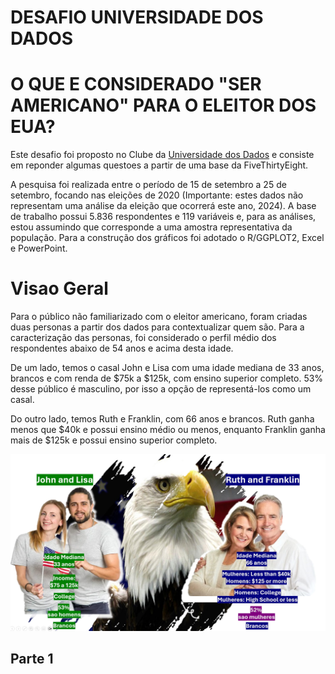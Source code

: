 # DESAFIO UNIVERSIDADE DOS DADOS
# O QUE E CONSIDERADO "SER AMERICANO" PARA O ELEITOR DOS EUA?

Este desafio foi proposto no Clube da [Universidade dos Dados](https://universidadedosdados.com/) e consiste em reponder algumas questoes a partir de uma base da FiveThirtyEight.

A pesquisa foi realizada entre o período de 15 de setembro a 25 de setembro, focando nas eleições de 2020 (Importante: estes dados não representam uma análise da eleição que ocorrerá este ano, 2024). A base de trabalho possui 5.836 respondentes e 119 variáveis e, para as análises, estou assumindo que corresponde a uma amostra representativa da população. Para a construção dos gráficos foi adotado o R/GGPLOT2, Excel e PowerPoint.

# Visao Geral
Para o público não familiarizado com o eleitor americano, foram criadas duas personas a partir dos dados para contextualizar quem são. Para a caracterização das personas, foi considerado o perfil médio dos respondentes abaixo de 54 anos e acima desta idade.

De um lado, temos o casal John e Lisa com uma idade mediana de 33 anos, brancos e com renda de $75k a $125k, com ensino superior completo. 53% desse público é masculino, por isso a opção de representá-los como um casal.

Do outro lado, temos Ruth e Franklin, com 66 anos e brancos. Ruth ganha menos que $40k e possui ensino médio ou menos, enquanto Franklin ganha mais de $125k e possui ensino superior completo.

![Personas](https://github.com/mateusengq/DESAFIOS_CLUBE/blob/main/GRAFICOS/personas.png)

## Parte 1



